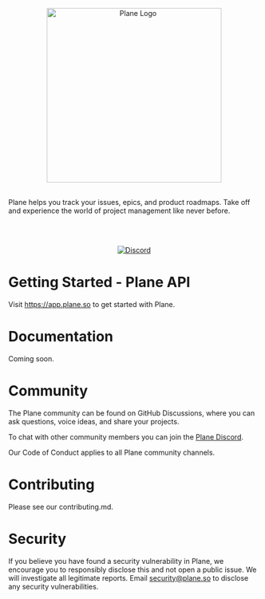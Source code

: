 <br /><br />

<p align="center">
<a href="https://plane.so">
  <img src="https://ik.imagekit.io/w2okwbtu2/plane-logo_0m83xue7R.png?ik-sdk-version=javascript-1.4.3&updatedAt=1668862717084" alt="Plane Logo" width="350">
</a>
</p>
<br />
Plane helps you track your issues, epics, and product roadmaps. Take off and experience the world of project management like never before.

<br /><br />

<p align="center">
<a href="https://discord.com/invite/8SR2N9PAcJ">
<img alt="Discord" src="https://img.shields.io/discord/1031547764020084846?color=5865F2&label=Discord&style=for-the-badge" />
</a>

</p>

# Getting Started - Plane API

Visit https://app.plane.so to get started with Plane.

# Documentation

Coming soon.

# Community

The Plane community can be found on GitHub Discussions, where you can ask questions, voice ideas, and share your projects.

To chat with other community members you can join the [Plane Discord](https://discord.com/invite/8SR2N9PAcJ).

Our Code of Conduct applies to all Plane community channels.

# Contributing

Please see our contributing.md.

# Security

If you believe you have found a security vulnerability in Plane, we encourage you to responsibly disclose this and not open a public issue. We will investigate all legitimate reports. Email security@plane.so to disclose any security vulnerabilities.
